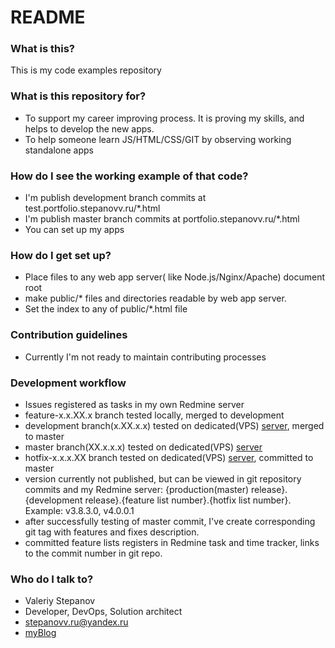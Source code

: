 # README #

### What is this? ###

This is my code examples repository

### What is this repository for? ###

* To support my career improving process. It is proving my skills, and helps to develop the new apps.
* To help someone learn JS/HTML/CSS/GIT by observing working standalone apps

### How do I see the working example of that code? ###

* I'm publish development branch commits at test.portfolio.stepanovv.ru/*.html
* I'm publish master branch commits at portfolio.stepanovv.ru/*.html
* You can set up my apps

### How do I get set up? ###

* Place files to any web app server( like Node.js/Nginx/Apache) document root
* make public/* files and directories readable by web app server.
* Set the index to any of public/*.html file

### Contribution guidelines ###

* Currently I'm not ready to maintain contributing processes

### Development workflow ###

* Issues registered as tasks in my own Redmine server
* feature-x.x.XX.x branch tested locally, merged to development
* development branch(x.XX.x.x) tested on dedicated(VPS) [server](http://test.portfolio.stepanovv.ru), merged to master
* master branch(XX.x.x.x) tested on dedicated(VPS) [server](http://portfolio.stepanovv.ru)
* hotfix-x.x.x.XX branch tested on dedicated(VPS) [server](http://portfolio.stepanovv.ru), committed to master
* version currently not published, but can be viewed in git repository commits and my Redmine server:
{production(master) release}.{development release}.{feature list number}.{hotfix list number}. Example: v3.8.3.0, v4.0.0.1
* after successfully testing of master commit, I've create corresponding git tag with features and fixes description.
* committed feature lists registers in Redmine task and time tracker, links to the commit number in git repo.

### Who do I talk to? ###

* Valeriy Stepanov
* Developer, DevOps, Solution architect
* stepanovv.ru@yandex.ru
* [myBlog](stepanovv.ru)